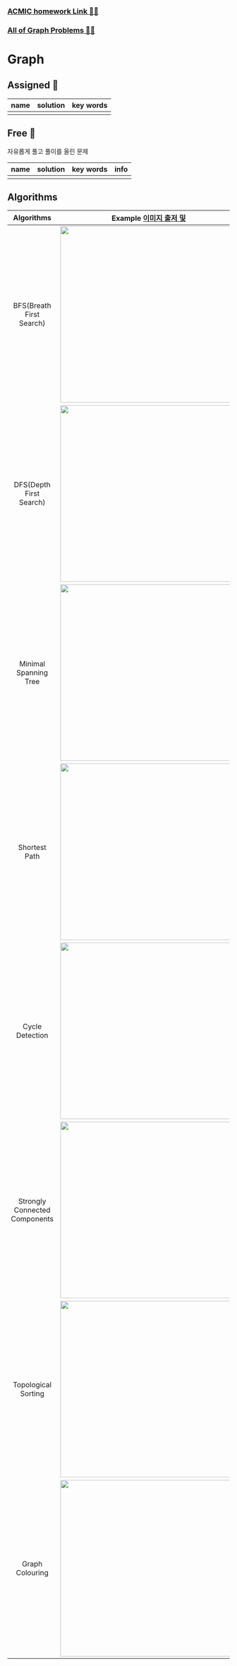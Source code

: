 ### [ACMIC homework Link 👨‍💻]()
### [All of Graph Problems 👩‍💻](https://www.acmicpc.net/problemset?sort=ac_desc&algo=7)

# Graph
## Assigned 📌

|name|solution|key words|
|:-:|:-:|:-:|
||||

## Free 🤗

자유롭게 풀고 풀이를 올린 문제

|name|solution|key words|info|
|:-:|:-:|:-:|:--|
||||

## Algorithms 

|Algorithms|Example [이미지 출저 및 ](https://towardsdatascience.com/10-graph-algorithms-visually-explained-e57faa1336f3)|
|:-:|:-:|
|BFS(Breath First Search) |<img src="https://miro.medium.com/max/500/1*fYKrGW0IUeoS_8XtCoNaLw.gif" width=400px>
|DFS(Depth First Search) |<img src="https://miro.medium.com/max/500/1*Ehes66L2dLrySl9K965Gjw.gif" width=400px>
|Minimal Spanning Tree|<img src="https://miro.medium.com/max/500/1*pdvKVRayHXNAyb64J2QwhA.gif" width=400px>
|Shortest Path| <img src="https://miro.medium.com/max/500/1*OUqMXd2jmLprCqWULLll8w.gif" width=400px>
|Cycle Detection|<img src="https://miro.medium.com/max/500/1*ScXYdVPDFG1jP1GwiEBkWQ.gif" width=400px>
|Strongly Connected Components|<img src="https://miro.medium.com/max/500/1*mW2CO2dhTkvgsJK7oSrFJg.gif" width=400px>
|Topological Sorting|<img src="https://miro.medium.com/max/500/1*tdDEOGGAn-L6MpdxDlaJkw.gif" width=400px>|
|Graph Colouring|<img src="https://miro.medium.com/max/500/1*SSSa5VrhhjNrXDdWTBGXlA.gif" width=400px>|


